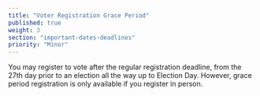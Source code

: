 ```yaml
---
title: "Voter Registration Grace Period"
published: true
weight: 3
section: "important-dates-deadlines"
priority: "Minor"
---
```

You may register to vote after the regular registration deadline, from the 27th day prior to an election all the way up to Election Day. However, grace period registration is only available if you register in person.  
